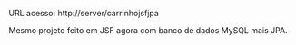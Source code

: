 URL acesso: http://server/carrinhojsfjpa


Mesmo projeto feito em JSF agora com banco de dados MySQL mais JPA.